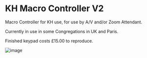 # KH Macro Controller V2
Macro Controller for KH use, for use by A/V and/or Zoom Attendant.

Currently in use in some Congregations in UK and Paris.

Finished keypad costs £15.00 to reproduce.

![image](https://user-images.githubusercontent.com/86476845/169487186-0efa0596-b185-4355-a98a-2eb562a7e9cb.png)
